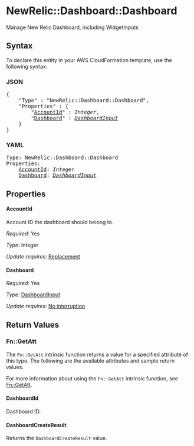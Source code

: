 # NewRelic::Dashboard::Dashboard

Manage New Relic Dashboard, including WidgetInputs

## Syntax

To declare this entity in your AWS CloudFormation template, use the following syntax:

### JSON

<pre>
{
    "Type" : "NewRelic::Dashboard::Dashboard",
    "Properties" : {
        "<a href="#accountid" title="AccountId">AccountId</a>" : <i>Integer</i>,
        "<a href="#dashboard" title="Dashboard">Dashboard</a>" : <i><a href="dashboardinput.md">DashboardInput</a></i>
    }
}
</pre>

### YAML

<pre>
Type: NewRelic::Dashboard::Dashboard
Properties:
    <a href="#accountid" title="AccountId">AccountId</a>: <i>Integer</i>
    <a href="#dashboard" title="Dashboard">Dashboard</a>: <i><a href="dashboardinput.md">DashboardInput</a></i>
</pre>

## Properties

#### AccountId

Account ID the dashboard should belong to.

_Required_: Yes

_Type_: Integer

_Update requires_: [Replacement](https://docs.aws.amazon.com/AWSCloudFormation/latest/UserGuide/using-cfn-updating-stacks-update-behaviors.html#update-replacement)

#### Dashboard

_Required_: Yes

_Type_: <a href="dashboardinput.md">DashboardInput</a>

_Update requires_: [No interruption](https://docs.aws.amazon.com/AWSCloudFormation/latest/UserGuide/using-cfn-updating-stacks-update-behaviors.html#update-no-interrupt)

## Return Values

### Fn::GetAtt

The `Fn::GetAtt` intrinsic function returns a value for a specified attribute of this type. The following are the available attributes and sample return values.

For more information about using the `Fn::GetAtt` intrinsic function, see [Fn::GetAtt](https://docs.aws.amazon.com/AWSCloudFormation/latest/UserGuide/intrinsic-function-reference-getatt.html).

#### DashboardId

Dashboard ID.

#### DashboardCreateResult

Returns the <code>DashboardCreateResult</code> value.

